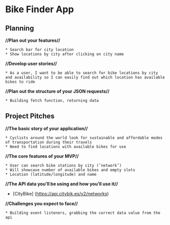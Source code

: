 # Bike Finder App



## Planning

**//Plan out your features//**

    * Search bar for city location
    * Show locations by city after clicking on city name

**//Develop user stories//**

    * As a user, I want to be able to search for bike locations by city and availability so I can easily find out which location has available bikes to ride

**//Plan out the structure of your JSON requests//**
    
    * Building fetch function, returning data

## Project Pitches

  **//The basic story of your application//**

    * Cyclists around the world look for sustainable and affordable modes of transportation during their travels
    * Need to find locations with available bikes for use

  **//The core features of your MVP//**

    * User can search bike stations by city (‘network’)
    * Will showcase number of available bikes and empty slots
    * Location (latitude/longitude) and name

  **//The API data you’ll be using and how you’ll use it//**

  * [CityBike] (https://api.citybik.es/v2/networks)
  
  **//Challenges you expect to face//**

    * Building event listeners, grabbing the correct data value from the api